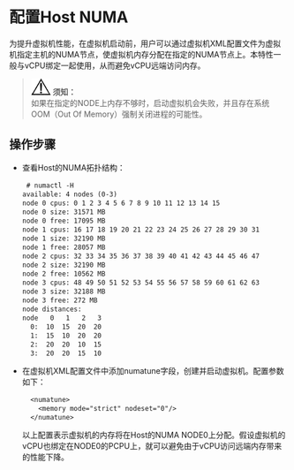 # 配置Host NUMA<a name="ZH-CN_TOPIC_0187048013"></a>

为提升虚拟机性能，在虚拟机启动前，用户可以通过虚拟机XML配置文件为虚拟机指定主机的NUMA节点，使虚拟机内存分配在指定的NUMA节点上。本特性一般与vCPU绑定一起使用，从而避免vCPU远端访问内存。

>![](public_sys-resources/icon-notice.gif) **须知：**   
>如果在指定的NODE上内存不够时，启动虚拟机会失败，并且存在系统OOM（Out Of Memory）强制关闭进程的可能性。  

## 操作步骤<a name="section13996950155118"></a>

-   查看Host的NUMA拓扑结构：

    ```
     # numactl -H
    available: 4 nodes (0-3)
    node 0 cpus: 0 1 2 3 4 5 6 7 8 9 10 11 12 13 14 15
    node 0 size: 31571 MB
    node 0 free: 17095 MB
    node 1 cpus: 16 17 18 19 20 21 22 23 24 25 26 27 28 29 30 31
    node 1 size: 32190 MB
    node 1 free: 28057 MB
    node 2 cpus: 32 33 34 35 36 37 38 39 40 41 42 43 44 45 46 47
    node 2 size: 32190 MB
    node 2 free: 10562 MB
    node 3 cpus: 48 49 50 51 52 53 54 55 56 57 58 59 60 61 62 63
    node 3 size: 32188 MB
    node 3 free: 272 MB
    node distances:
    node   0   1   2   3
      0:  10  15  20  20
      1:  15  10  20  20
      2:  20  20  10  15
      3:  20  20  15  10
    ```

-   在虚拟机XML配置文件中添加numatune字段，创建并启动虚拟机。配置参数如下：

    ```
      <numatune>
        <memory mode="strict" nodeset="0"/>
      </numatune>
    ```

    以上配置表示虚拟机的内存将在Host的NUMA NODE0上分配。假设虚拟机的vCPU也绑定在NODE0的PCPU上，就可以避免由于vCPU访问远端内存带来的性能下降。


